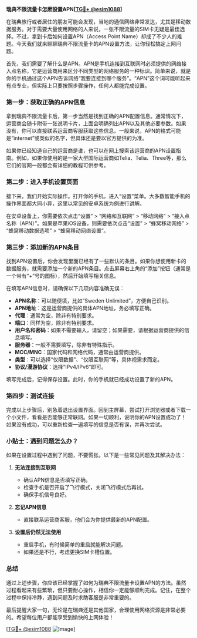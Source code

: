 **瑞典不限流量卡怎麽設置APN[[TG💪+ @esim1088](https://t.me/s/esim1088)]**

在瑞典旅行或者居住的朋友可能会发现，当地的通信网络非常发达，尤其是移动数据服务。对于需要大量使用网络的人来说，一张不限流量的SIM卡无疑是最佳选择。不过，拿到卡后如何设置APN（Access Point Name）却成了不少人的难题。今天我们就来聊聊瑞典不限流量卡的APN设置方法，让你轻松搞定上网问题。

首先，我们需要了解什么是APN。APN是手机连接到互联网时必须提供的网络接入点名称，它是运营商用来区分不同类型的网络服务的一种标识。简单来说，就是你的手机通过这个APN告诉网络“我要连接到哪个服务”。“APN”这个词可能听起来有点专业，但实际上只要按照步骤操作，任何人都能完成设置。

### 第一步：获取正确的APN信息

拿到瑞典不限流量卡后，第一步当然是找到正确的APN配置信息。通常情况下，运营商会随卡附带一张说明卡片，上面会明确列出APN以及其他必要参数。如果没有，你可以直接联系运营商客服获取这些信息。一般来说，APN的格式可能是“internet”或类似的名字，但具体还是要以官方提供的为准。

如果你已经知道自己的运营商是谁，也可以在网上搜索该运营商的APN设置指南。例如，如果你使用的是一家大型国际运营商如Telia、Telia、Three等，那么它们的官网一般都会有详细的教程可供参考。

### 第二步：进入手机设置页面

接下来，我们开始实际操作。打开你的手机，进入“设置”菜单。大多数智能手机的操作界面都大同小异，这里以常见的安卓系统为例进行讲解。

在安卓设备上，你需要依次点击“设置” > “网络和互联网” > “移动网络” > “接入点名称（APN）”。如果是苹果iOS设备，则需要依次点击“设置” > “蜂窝移动网络” > “蜂窝移动数据选项” > “蜂窝移动网络设置”。

### 第三步：添加新的APN条目

找到APN设置后，你会发现里面已经有了一些默认的条目。如果你想使用新卡的数据服务，就需要添加一个新的APN条目。点击屏幕右上角的“添加”按钮（通常是一个带有“+”号的图标），然后开始填写相关信息。

在填写APN信息时，请确保以下几项内容准确无误：

- **APN名称**：可以随便填，比如“Sweden Unlimited”，方便自己识别。
- **APN地址**：这是运营商提供的具体APN地址，务必填写正确。
- **代理**：通常为空，除非有特别要求。
- **端口**：同样为空，除非有特别要求。
- **用户名和密码**：如果不需要输入，请留空；如果需要，请根据运营商提供的信息填写。
- **服务器**：一般不需要填写，除非有特殊指示。
- **MCC/MNC**：国家代码和网络代码，通常由运营商提供。
- **类型**：可以选择“仅限数据”、“仅限互联网”等，具体视需求而定。
- **协议/漫游协议**：选择“IPv4/IPv6”即可。

填写完成后，记得保存设置。此时，你的手机就已经成功设置了新的APN。

### 第四步：测试连接

完成以上步骤后，别急着退出设置界面。回到主屏幕，尝试打开浏览器或者下载一个小文件，看看是否能够正常联网。如果一切顺利，说明你的APN设置成功了！如果没有成功，可以重新检查一遍填写的信息是否有误，并再次尝试。

### 小贴士：遇到问题怎么办？

如果在设置过程中遇到了问题，不要慌张。以下是一些常见问题及其解决办法：

1. **无法连接到互联网**  
   - 确认APN信息是否填写正确。
   - 检查手机是否开启了飞行模式，关闭飞行模式后再试。
   - 确保手机信号良好。

2. **忘记APN信息**  
   - 直接联系运营商客服，他们会为你提供最新的APN配置。

3. **设置后仍然无法使用**  
   - 重启手机，有时候简单的重启就能解决问题。
   - 如果还是不行，考虑更换SIM卡槽位置。

### 总结

通过上述步骤，你应该已经掌握了如何为瑞典不限流量卡设置APN的方法。虽然过程看起来有些繁琐，但只要耐心操作，相信你一定能够顺利完成。记住，在整个过程中保持冷静，遇到问题及时求助客服是非常重要的。

最后提醒大家一句，无论是在瑞典还是其他国家，合理使用网络资源是非常必要的。希望每位用户都能享受到愉快的上网体验！

[[TG💪+ @esim1088](https://t.me/s/esim1088) ![Image](https://i.postimg.cc/4NQfJmqS/Snipaste-2025-05-13-00-14-12.png)]